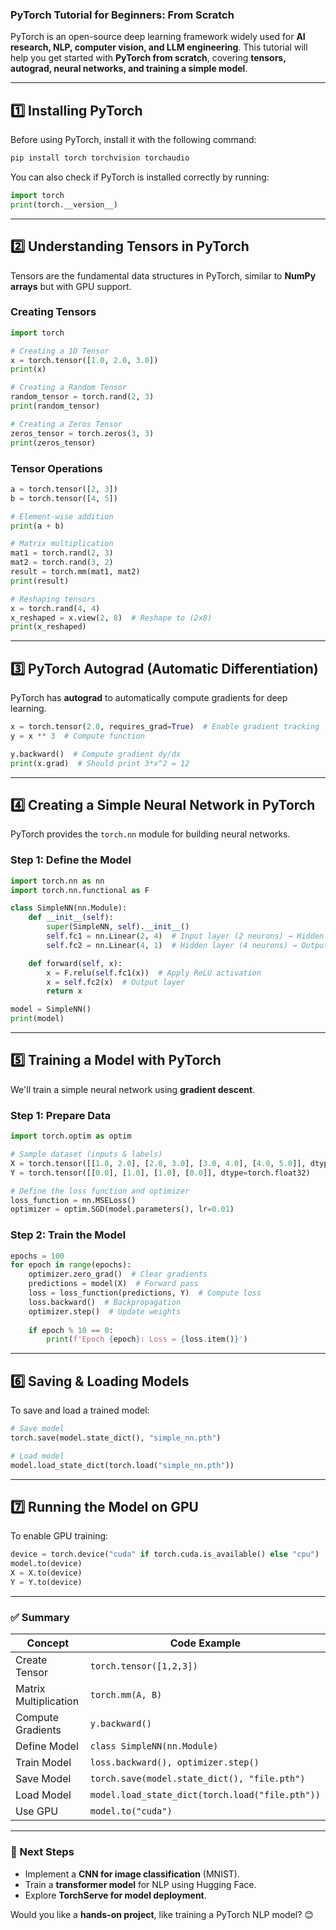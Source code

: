 ### **PyTorch Tutorial for Beginners: From Scratch**  
PyTorch is an open-source deep learning framework widely used for **AI research, NLP, computer vision, and LLM engineering**. This tutorial will help you get started with **PyTorch from scratch**, covering **tensors, autograd, neural networks, and training a simple model**.

---

## **1️⃣ Installing PyTorch**
Before using PyTorch, install it with the following command:  
```bash
pip install torch torchvision torchaudio
```
You can also check if PyTorch is installed correctly by running:
```python
import torch
print(torch.__version__)
```

---

## **2️⃣ Understanding Tensors in PyTorch**
Tensors are the fundamental data structures in PyTorch, similar to **NumPy arrays** but with GPU support.

### **Creating Tensors**
```python
import torch

# Creating a 1D Tensor
x = torch.tensor([1.0, 2.0, 3.0])
print(x)

# Creating a Random Tensor
random_tensor = torch.rand(2, 3)
print(random_tensor)

# Creating a Zeros Tensor
zeros_tensor = torch.zeros(3, 3)
print(zeros_tensor)
```

### **Tensor Operations**
```python
a = torch.tensor([2, 3])
b = torch.tensor([4, 5])

# Element-wise addition
print(a + b)

# Matrix multiplication
mat1 = torch.rand(2, 3)
mat2 = torch.rand(3, 2)
result = torch.mm(mat1, mat2)
print(result)

# Reshaping tensors
x = torch.rand(4, 4)
x_reshaped = x.view(2, 8)  # Reshape to (2x8)
print(x_reshaped)
```

---

## **3️⃣ PyTorch Autograd (Automatic Differentiation)**
PyTorch has **autograd** to automatically compute gradients for deep learning.

```python
x = torch.tensor(2.0, requires_grad=True)  # Enable gradient tracking
y = x ** 3  # Compute function

y.backward()  # Compute gradient dy/dx
print(x.grad)  # Should print 3*x^2 = 12
```

---

## **4️⃣ Creating a Simple Neural Network in PyTorch**
PyTorch provides the `torch.nn` module for building neural networks.

### **Step 1: Define the Model**
```python
import torch.nn as nn
import torch.nn.functional as F

class SimpleNN(nn.Module):
    def __init__(self):
        super(SimpleNN, self).__init__()
        self.fc1 = nn.Linear(2, 4)  # Input layer (2 neurons) → Hidden layer (4 neurons)
        self.fc2 = nn.Linear(4, 1)  # Hidden layer (4 neurons) → Output layer (1 neuron)

    def forward(self, x):
        x = F.relu(self.fc1(x))  # Apply ReLU activation
        x = self.fc2(x)  # Output layer
        return x

model = SimpleNN()
print(model)
```

---

## **5️⃣ Training a Model with PyTorch**
We'll train a simple neural network using **gradient descent**.

### **Step 1: Prepare Data**
```python
import torch.optim as optim

# Sample dataset (inputs & labels)
X = torch.tensor([[1.0, 2.0], [2.0, 3.0], [3.0, 4.0], [4.0, 5.0]], dtype=torch.float32)
Y = torch.tensor([[0.0], [1.0], [1.0], [0.0]], dtype=torch.float32)

# Define the loss function and optimizer
loss_function = nn.MSELoss()
optimizer = optim.SGD(model.parameters(), lr=0.01)
```

### **Step 2: Train the Model**
```python
epochs = 100
for epoch in range(epochs):
    optimizer.zero_grad()  # Clear gradients
    predictions = model(X)  # Forward pass
    loss = loss_function(predictions, Y)  # Compute loss
    loss.backward()  # Backpropagation
    optimizer.step()  # Update weights
    
    if epoch % 10 == 0:
        print(f'Epoch {epoch}: Loss = {loss.item()}')
```

---

## **6️⃣ Saving & Loading Models**
To save and load a trained model:
```python
# Save model
torch.save(model.state_dict(), "simple_nn.pth")

# Load model
model.load_state_dict(torch.load("simple_nn.pth"))
```

---

## **7️⃣ Running the Model on GPU**
To enable GPU training:
```python
device = torch.device("cuda" if torch.cuda.is_available() else "cpu")
model.to(device)
X = X.to(device)
Y = Y.to(device)
```

---

### **✅ Summary**
| Concept | Code Example |
|---------|-------------|
| Create Tensor | `torch.tensor([1,2,3])` |
| Matrix Multiplication | `torch.mm(A, B)` |
| Compute Gradients | `y.backward()` |
| Define Model | `class SimpleNN(nn.Module)` |
| Train Model | `loss.backward(), optimizer.step()` |
| Save Model | `torch.save(model.state_dict(), "file.pth")` |
| Load Model | `model.load_state_dict(torch.load("file.pth"))` |
| Use GPU | `model.to("cuda")` |

---

### **🚀 Next Steps**
- Implement a **CNN for image classification** (MNIST).
- Train a **transformer model** for NLP using Hugging Face.
- Explore **TorchServe for model deployment**.

Would you like a **hands-on project**, like training a PyTorch NLP model? 😊